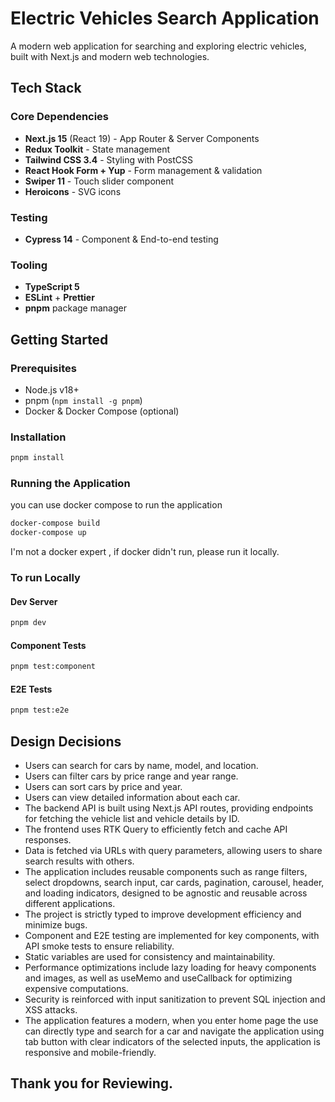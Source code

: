 # Electric Vehicles Search Application

A modern web application for searching and exploring electric vehicles, built with Next.js and modern web technologies.

## Tech Stack

### Core Dependencies

- **Next.js 15** (React 19) - App Router & Server Components
- **Redux Toolkit** - State management
- **Tailwind CSS 3.4** - Styling with PostCSS
- **React Hook Form + Yup** - Form management & validation
- **Swiper 11** - Touch slider component
- **Heroicons** - SVG icons

### Testing

- **Cypress 14** - Component & End-to-end testing

### Tooling

- **TypeScript 5**
- **ESLint** + **Prettier**
- **pnpm** package manager

## Getting Started

### Prerequisites

- Node.js v18+
- pnpm (`npm install -g pnpm`)
- Docker & Docker Compose (optional)

### Installation

```bash
pnpm install
```

### Running the Application

you can use docker compose to run the application

```bash
docker-compose build
docker-compose up
```

I'm not a docker expert , if docker didn't run, please run it locally.

### To run Locally

#### Dev Server

```bash
pnpm dev
```

#### Component Tests

```bash
pnpm test:component
```

#### E2E Tests

```bash
pnpm test:e2e
```

## Design Decisions

- Users can search for cars by name, model, and location.
- Users can filter cars by price range and year range.
- Users can sort cars by price and year.
- Users can view detailed information about each car.
- The backend API is built using Next.js API routes, providing endpoints for fetching the vehicle list and vehicle details by ID.
- The frontend uses RTK Query to efficiently fetch and cache API responses.
- Data is fetched via URLs with query parameters, allowing users to share search results with others.
- The application includes reusable components such as range filters, select dropdowns, search input, car cards, pagination, carousel, header, and loading indicators, designed to be agnostic and reusable across different applications.
- The project is strictly typed to improve development efficiency and minimize bugs.
- Component and E2E testing are implemented for key components, with API smoke tests to ensure reliability.
- Static variables are used for consistency and maintainability.
- Performance optimizations include lazy loading for heavy components and images, as well as useMemo and useCallback for optimizing expensive computations.
- Security is reinforced with input sanitization to prevent SQL injection and XSS attacks.
- The application features a modern, when you enter home page the use can directly type and search for a car and navigate the application using tab button with clear indicators of the selected inputs, the application is responsive and mobile-friendly.

## Thank you for Reviewing.
